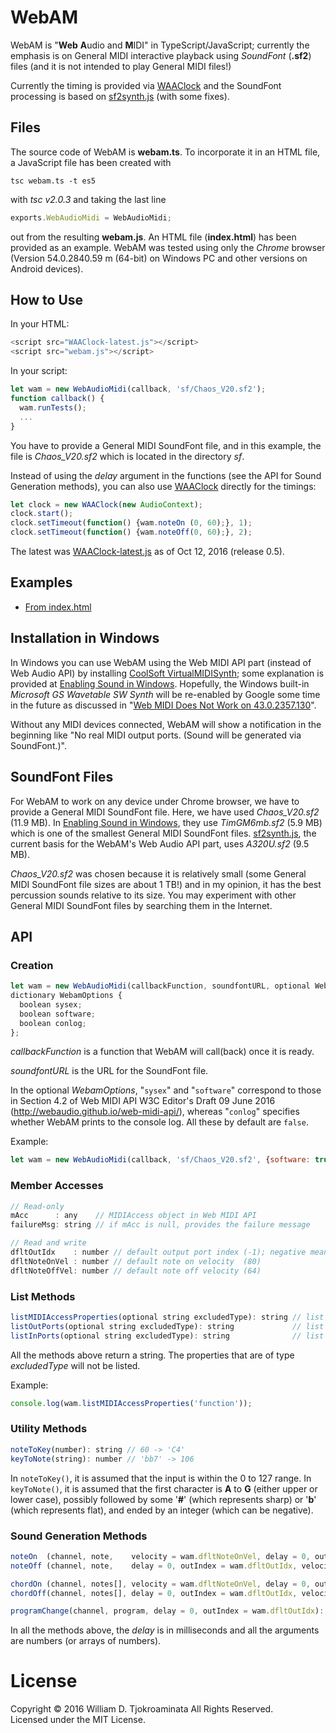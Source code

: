 # WebAM
WebAM is "**Web** **A**udio and **M**IDI" in TypeScript/JavaScript; currently the emphasis is on General MIDI interactive playback using _SoundFont_ (__.sf2__) files (and it is not intended to play General MIDI files!)

Currently the timing is provided via [WAAClock](https://github.com/sebpiq/WAAClock) and the SoundFont processing is based on [sf2synth.js](https://github.com/gree/sf2synth.js) (with some fixes).

## Files
The source code of WebAM is __webam.ts__.
To incorporate it in an HTML file, a JavaScript file has been created with

    tsc webam.ts -t es5

with _tsc v2.0.3_ and taking the last line
```js
exports.WebAudioMidi = WebAudioMidi;
```
out from the resulting __webam.js__.
An HTML file (__index.html__) has been provided as an example.  WebAM was tested using only the _Chrome_ browser (Version 54.0.2840.59  m (64-bit) on Windows PC and other versions on Android devices).

## How to Use
In your HTML:
```js
<script src="WAAClock-latest.js"></script>
<script src="webam.js"></script>
```

In your script:
```js
let wam = new WebAudioMidi(callback, 'sf/Chaos_V20.sf2');
function callback() {
  wam.runTests();
  ...
}
```

You have to provide a General MIDI SoundFont file, and in this example, the file is _Chaos_V20.sf2_ which is located in the directory _sf_.

Instead of using the _delay_ argument in the functions (see the API for Sound Generation methods), you can also use [WAAClock](https://github.com/sebpiq/WAAClock) directly for the timings:
```js
let clock = new WAAClock(new AudioContext);
clock.start();
clock.setTimeout(function() {wam.noteOn (0, 60);}, 1);
clock.setTimeout(function() {wam.noteOff(0, 60);}, 2);
```
The latest was [WAAClock-latest.js](https://github.com/sebpiq/WAAClock/blob/master/dist/WAAClock-latest.js) as of Oct 12, 2016 (release 0.5).

## Examples
- [From index.html](https://midixman.github.io/)

## Installation in Windows
In Windows you can use WebAM using the Web MIDI API part (instead of Web Audio API) by installing [CoolSoft VirtualMIDISynth](http://coolsoft.altervista.org/en/virtualmidisynth); some explanation is provided at [Enabling Sound in Windows](http://www.drawmusic.com/howtowrite/Enabling-Sound-Windows/).  Hopefully, the Windows built-in _Microsoft GS Wavetable SW Synth_ will be re-enabled by Google some time in the future as discussed in "[Web MIDI Does Not Work on 43.0.2357.130](https://bugs.chromium.org/p/chromium/issues/detail?id=503270)".

Without any MIDI devices connected, WebAM will show a notification in the beginning like "No real MIDI output ports. (Sound will be generated via SoundFont.)".

## SoundFont Files
For WebAM to work on any device under Chrome browser, we have to provide a General MIDI SoundFont file.  Here, we have used _Chaos_V20.sf2_ (11.9 MB).  In [Enabling Sound in Windows](http://www.drawmusic.com/howtowrite/Enabling-Sound-Windows/), they use _TimGM6mb.sf2_ (5.9 MB) which is one of the smallest General MIDI SoundFont files.  [sf2synth.js](https://github.com/gree/sf2synth.js), the current basis for the WebAM's Web Audio API part, uses _A320U.sf2_ (9.5 MB).

_Chaos_V20.sf2_ was chosen because it is relatively small (some General MIDI SoundFont file sizes are about 1 TB!) and in my opinion, it has the best percussion sounds relative to its size.  You may experiment with other General MIDI SoundFont files by searching them in the Internet.

## API
### Creation

```js
let wam = new WebAudioMidi(callbackFunction, soundfontURL, optional WebamOptions options);
dictionary WebamOptions {
  boolean sysex;
  boolean software;
  boolean conlog;
};
```

_callbackFunction_ is a function that WebAM will call(back) once it is ready.

_soundfontURL_ is the URL for the SoundFont file.

In the optional _WebamOptions_, "`sysex`" and "`software`" correspond to those in Section 4.2 of Web MIDI API W3C Editor's Draft 09 June 2016 (http://webaudio.github.io/web-midi-api/), whereas "`conlog`" specifies whether WebAM prints to the console log.  All these by default are `false`.

Example:
```js
let wam = new WebAudioMidi(callback, 'sf/Chaos_V20.sf2', {software: true, conlog: true});
```

### Member Accesses
```js
// Read-only
mAcc      : any    // MIDIAccess object in Web MIDI API
failureMsg: string // if mAcc is null, provides the failure message

// Read and write
dfltOutIdx    : number // default output port index (-1); negative means the last one
dfltNoteOnVel : number // default note on velocity  (80)
dfltNoteOffVel: number // default note off velocity (64)
```

### List Methods
```js
listMIDIAccessProperties(optional string excludedType): string // list MIDI Access properties
listOutPorts(optional string excludedType): string             // list output ports
listInPorts(optional string excludedType): string              // list input ports
```

All the methods above return a string.  The properties that are of type _excludedType_ will not be listed.

Example:
```js
console.log(wam.listMIDIAccessProperties('function'));
```

### Utility Methods
```js
noteToKey(number): string // 60 -> 'C4'
keyToNote(string): number // 'bb7' -> 106
```

In `noteToKey()`, it is assumed that the input is within the 0 to 127 range.  In `keyToNote()`, it is assumed that the first character is __A__ to __G__ (either upper or lower case), possibly followed by some '__#__' (which represents sharp) or '__b__' (which represents flat), and ended by an integer (which can be negative).

### Sound Generation Methods
```js
noteOn  (channel, note,    velocity = wam.dfltNoteOnVel, delay = 0, outIndex = wam.dfltOutIdx) : void
noteOff (channel, note,    delay = 0, outIndex = wam.dfltOutIdx, velocity = wam.dfltNoteOffVel): void

chordOn (channel, notes[], velocity = wam.dfltNoteOnVel, delay = 0, outIndex = wam.dfltOutIdx) : void
chordOff(channel, notes[], delay = 0, outIndex = wam.dfltOutIdx, velocity = wam.dfltNoteOffVel): void

programChange(channel, program, delay = 0, outIndex = wam.dfltOutIdx): void
```

In all the methods above, the _delay_ is in milliseconds and all the arguments are numbers (or arrays of numbers).

# License
Copyright &copy; 2016 William D. Tjokroaminata All Rights Reserved.  
Licensed under the MIT License.
